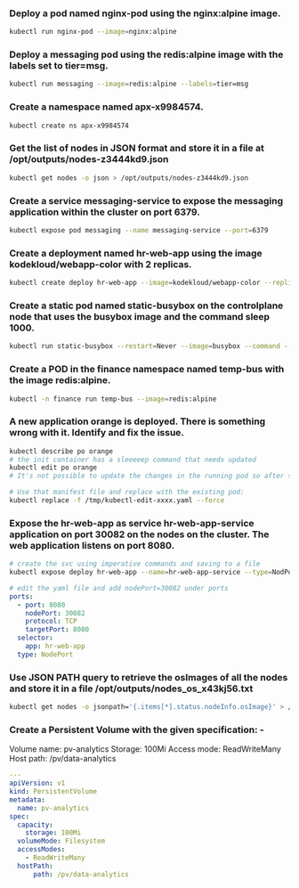### Deploy a pod named nginx-pod using the nginx:alpine image.
```bash
kubectl run nginx-pod --image=nginx:alpine
```
### Deploy a messaging pod using the redis:alpine image with the labels set to tier=msg.
```bash
kubectl run messaging --image=redis:alpine --labels=tier=msg
```

### Create a namespace named apx-x9984574.
```bash
kubectl create ns apx-x9984574
```

### Get the list of nodes in JSON format and store it in a file at /opt/outputs/nodes-z3444kd9.json
```bash
kubectl get nodes -o json > /opt/outputs/nodes-z3444kd9.json
```

### Create a service messaging-service to expose the messaging application within the cluster on port 6379.
```bash
kubectl expose pod messaging --name messaging-service --port=6379
```

### Create a deployment named hr-web-app using the image kodekloud/webapp-color with 2 replicas.
```bash
kubectl create deploy hr-web-app --image=kodekloud/webapp-color --replicas=2
```

### Create a static pod named static-busybox on the controlplane node that uses the busybox image and the command sleep 1000.
```bash
kubectl run static-busybox --restart=Never --image=busybox --command -- sleep 1000
```

### Create a POD in the finance namespace named temp-bus with the image redis:alpine.
```bash
kubectl -n finance run temp-bus --image=redis:alpine
```

### A new application orange is deployed. There is something wrong with it. Identify and fix the issue.
```bash
kubectl describe po orange
# the init container has a sleeeeep command that needs updated
kubectl edit po orange
# It's not possible to update the changes in the running pod so after saving the changes. It will create a temporary file in the default location /tmp/.

# Use that manifest file and replace with the existing pod:
kubectl replace -f /tmp/kubectl-edit-xxxx.yaml --force
```

### Expose the hr-web-app as service hr-web-app-service application on port 30082 on the nodes on the cluster. The web application listens on port 8080.
```bash
# create the svc using imperative commands and saving to a file
kubectl expose deploy hr-web-app --name=hr-web-app-service --type=NodPort --port=8080 --dry-run=client -o yaml > hr-web-app-service.yaml
```
```yaml
# edit the yaml file and add nodePort=30082 under ports
ports:
  - port: 8080
    nodePort: 30082
    protocol: TCP
    targetPort: 8080
  selector:
    app: hr-web-app
  type: NodePort
```

### Use JSON PATH query to retrieve the osImages of all the nodes and store it in a file /opt/outputs/nodes_os_x43kj56.txt
```bash
kubectl get nodes -o jsonpath='{.items[*].status.nodeInfo.osImage}' > /opt/outputs/nodes_os_x43kj56.txt
```

### Create a Persistent Volume with the given specification: -

Volume name: pv-analytics
Storage: 100Mi
Access mode: ReadWriteMany
Host path: /pv/data-analytics
```yaml
---
apiVersion: v1
kind: PersistentVolume
metadata:
  name: pv-analytics
spec:
  capacity:
    storage: 100Mi
  volumeMode: Filesystem
  accessModes:
    - ReadWriteMany
  hostPath:
      path: /pv/data-analytics
```

